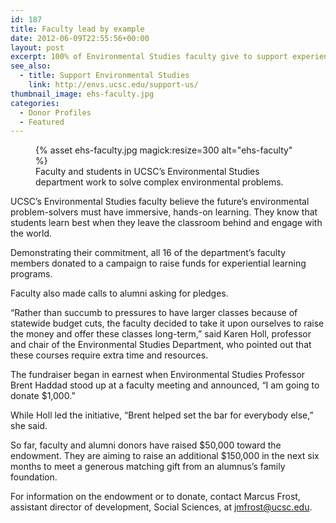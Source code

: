 ```yaml
---
id: 187
title: Faculty lead by example
date: 2012-06-09T22:55:56+00:00
layout: post
excerpt: 100% of Environmental Studies faculty give to support experiential learning
see_also:
  - title: Support Environmental Studies
    link: http://envs.ucsc.edu/support-us/
thumbnail_image: ehs-faculty.jpg
categories:
  - Donor Profiles
  - Featured
---
```

<figure class="inline-image right">
{% asset ehs-faculty.jpg magick:resize=300 alt="ehs-faculty" %}<figcaption>Faculty and students in UCSC&#8217;s Environmental Studies department work to solve complex environmental problems.</figcaption></figure>

UCSC&#8217;s Environmental Studies faculty believe the future&#8217;s environmental problem-solvers must have immersive, hands-on learning. They know that students learn best when they leave the classroom behind and engage with the world.

Demonstrating their commitment, all 16 of the department&#8217;s faculty members donated to a campaign to raise funds for experiential learning programs.

Faculty also made calls to alumni asking for pledges.

&#8220;Rather than succumb to pressures to have larger classes because of statewide budget cuts, the faculty decided to take it upon ourselves to raise the money and offer these classes long-term,&#8221; said Karen Holl, professor and chair of the Environmental Studies Department, who pointed out that these courses require extra time and resources.

The fundraiser began in earnest when Environmental Studies Professor Brent Haddad stood up at a faculty meeting and announced, &#8220;I am going to donate $1,000.&#8221;

While Holl led the initiative, &#8220;Brent helped set the bar for everybody else,&#8221; she said.

So far, faculty and alumni donors have raised $50,000 toward the endowment. They are aiming to raise an additional $150,000 in the next six months to meet a generous matching gift from an alumnus&#8217;s family foundation.

For information on the endowment or to donate, contact Marcus Frost, assistant director of development, Social Sciences, at <jmfrost@ucsc.edu>.
